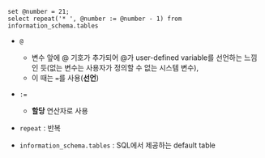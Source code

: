 ```
set @number = 21;
select repeat('* ', @number := @number - 1) from information_schema.tables
```

- `@` 
  - 변수 앞에 @ 기호가 추가되어 @가 user-defined variable를 선언하는 느낌인 듯(없는 변수는 사용자가 정의할 수 없는 시스템 변수),
  - 이 때는 `=`를 사용(**선언**)
- `:=` 
  - **할당** 연산자로 사용
  
- `repeat` : 반복
- `information_schema.tables` : SQL에서 제공하는 default table
